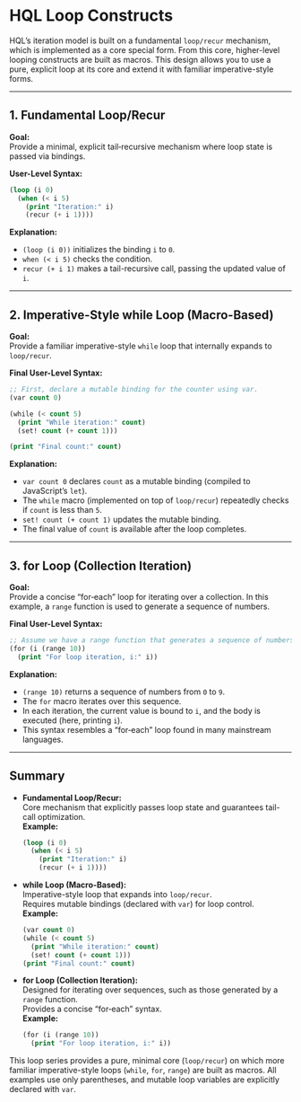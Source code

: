 # HQL Loop Constructs

HQL’s iteration model is built on a fundamental `loop/recur` mechanism, which is implemented as a core special form. From this core, higher-level looping constructs are built as macros. This design allows you to use a pure, explicit loop at its core and extend it with familiar imperative-style forms.

---

## 1. Fundamental Loop/Recur

**Goal:**  
Provide a minimal, explicit tail‑recursive mechanism where loop state is passed via bindings.

**User-Level Syntax:**

```lisp
(loop (i 0)
  (when (< i 5)
    (print "Iteration:" i)
    (recur (+ i 1))))
```

**Explanation:**
- `(loop (i 0))` initializes the binding `i` to `0`.
- `when (< i 5)` checks the condition.
- `recur (+ i 1)` makes a tail-recursive call, passing the updated value of `i`.

---

## 2. Imperative-Style while Loop (Macro-Based)

**Goal:**  
Provide a familiar imperative-style `while` loop that internally expands to `loop/recur`.

**Final User-Level Syntax:**

```lisp
;; First, declare a mutable binding for the counter using var.
(var count 0)

(while (< count 5)
  (print "While iteration:" count)
  (set! count (+ count 1)))

(print "Final count:" count)
```

**Explanation:**
- `var count 0` declares `count` as a mutable binding (compiled to JavaScript’s `let`).
- The `while` macro (implemented on top of `loop/recur`) repeatedly checks if `count` is less than `5`.
- `set! count (+ count 1)` updates the mutable binding.
- The final value of `count` is available after the loop completes.

---

## 3. for Loop (Collection Iteration)

**Goal:**  
Provide a concise “for‑each” loop for iterating over a collection. In this example, a `range` function is used to generate a sequence of numbers.

**Final User-Level Syntax:**

```lisp
;; Assume we have a range function that generates a sequence of numbers.
(for (i (range 10))
  (print "For loop iteration, i:" i))
```

**Explanation:**
- `(range 10)` returns a sequence of numbers from `0` to `9`.
- The `for` macro iterates over this sequence.
- In each iteration, the current value is bound to `i`, and the body is executed (here, printing `i`).
- This syntax resembles a “for‑each” loop found in many mainstream languages.

---

## Summary

- **Fundamental Loop/Recur:**  
  Core mechanism that explicitly passes loop state and guarantees tail-call optimization.  
  **Example:**
  ```lisp
  (loop (i 0)
    (when (< i 5)
      (print "Iteration:" i)
      (recur (+ i 1))))
  ```

- **while Loop (Macro-Based):**  
  Imperative-style loop that expands into `loop/recur`.  
  Requires mutable bindings (declared with `var`) for loop control.  
  **Example:**
  ```lisp
  (var count 0)
  (while (< count 5)
    (print "While iteration:" count)
    (set! count (+ count 1)))
  (print "Final count:" count)
  ```

- **for Loop (Collection Iteration):**  
  Designed for iterating over sequences, such as those generated by a `range` function.  
  Provides a concise “for‑each” syntax.  
  **Example:**
  ```lisp
  (for (i (range 10))
    (print "For loop iteration, i:" i))
  ```

This loop series provides a pure, minimal core (`loop/recur`) on which more familiar imperative-style loops (`while`, `for`, `range`) are built as macros. All examples use only parentheses, and mutable loop variables are explicitly declared with `var`.